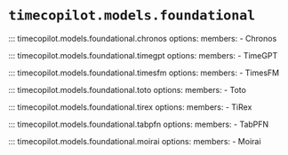 # `timecopilot.models.foundational`

::: timecopilot.models.foundational.chronos
    options:
        members:
            - Chronos

::: timecopilot.models.foundational.timegpt
    options:
        members:
            - TimeGPT

::: timecopilot.models.foundational.timesfm
    options:
        members:
            - TimesFM

::: timecopilot.models.foundational.toto
    options:
        members:
            - Toto

::: timecopilot.models.foundational.tirex
    options:
        members:
            - TiRex

::: timecopilot.models.foundational.tabpfn
    options:
        members:
            - TabPFN

::: timecopilot.models.foundational.moirai
    options:
        members:
            - Moirai